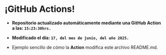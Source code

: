 # ¡GitHub Actions!
* **Repositorio actualizado automáticamente mediante una GitHub Action a las: `15:23:30hrs.`**
* **Modificado el día: `17, del mes de junio, del año 2025.`**

* Ejemplo sencillo de cómo la **Action** modifica este archivo README.md.
